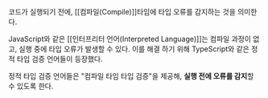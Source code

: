 코드가 실행되기 전에, [[컴파일(Compile)]]타임에 타입 오류를 감지하는 것을 의미한다. 

JavaScript와 같은 [[인터프리터 언어(Interpreted Language)]]는 컴파일 과정이 없고, 실행 중에 타입 오류가 발생할 수 있다. 이를 해결 하기 위해 TypeScript와 같은 정적 타입 검증 언어들이 등장했다.

정적 타입 검증 언어들은 "컴파일 타임 타입 검증"을 제공해, **실행 전에 오류를 감지**할 수 있도록 한다.